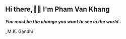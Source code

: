 
  ## Hi there,👋👋 I'm Pham Van Khang 

  _**You must be the change you want to see in the world..**_

_M.K. Gandhi